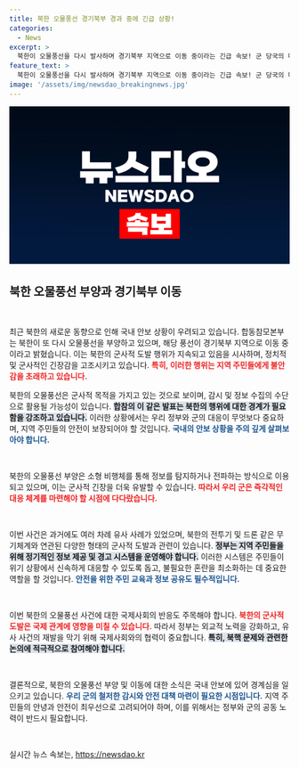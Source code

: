 ```yaml
---
title: 북한 오물풍선 경기북부 경과 중에 긴급 상황!
categories:
  - News
excerpt: >
  북한이 오물풍선을 다시 발사하며 경기북부 지역으로 이동 중이라는 긴급 속보! 군 당국의 대응은? 이 사태의 배경과 향후 전망을 알아봅니다. 클릭해 자세히 확인하세요!
feature_text: >
  북한이 오물풍선을 다시 발사하며 경기북부 지역으로 이동 중이라는 긴급 속보! 군 당국의 대응은? 이 사태의 배경과 향후 전망을 알아봅니다. 클릭해 자세히 확인하세요!
image: '/assets/img/newsdao_breakingnews.jpg'
---
```


<p><img src="/assets/img/newsdao_breakingnews.jpg" alt="firstkoreanews 속보" /></p>

<h2 data-ke-size="size26">북한 오물풍선 부양과 경기북부 이동</h2>

<p data-ke-size="size16">&nbsp;</p>

<p>최근 북한의 새로운 동향으로 인해 국내 안보 상황이 우려되고 있습니다. 합동참모본부는 북한이 또 다시 오물풍선을 부양하고 있으며, 해당 풍선이 경기북부 지역으로 이동 중이라고 밝혔습니다. 이는 북한의 군사적 도발 행위가 지속되고 있음을 시사하며, 정치적 및 군사적인 긴장감을 고조시키고 있습니다. <b><span style="color: #ee2323;">특히, 이러한 행위는 지역 주민들에게 불안감을 초래하고 있습니다.</span></b></p>

<p>북한의 오물풍선은 군사적 목적을 가지고 있는 것으로 보이며, 감시 및 정보 수집의 수단으로 활용될 가능성이 있습니다. <b><span style="background-color: #21538527;">합참의 이 같은 발표는 북한의 행위에 대한 경계가 필요함을 강조하고 있습니다.</span></b> 이러한 상황에서는 우리 정부와 군의 대응이 무엇보다 중요하며, 지역 주민들의 안전이 보장되어야 할 것입니다. <b><span style="color: #1a5490;">국내의 안보 상황을 주의 깊게 살펴보아야 합니다.</span></b></p>

<p data-ke-size="size16">&nbsp;</p>

<p>북한의 오물풍선 부양은 소형 비행체를 통해 정보를 탐지하거나 전파하는 방식으로 이용되고 있으며, 이는 군사적 긴장을 더욱 유발할 수 있습니다. <b><span style="color: #ee2323;">따라서 우리 군은 즉각적인 대응 체계를 마련해야 할 시점에 다다랐습니다.</span></b></p>

<p data-ke-size="size16">&nbsp;</p>

<p>이번 사건은 과거에도 여러 차례 유사 사례가 있었으며, 북한의 전투기 및 드론 같은 무기체계와 연관된 다양한 형태의 군사적 도발과 관련이 있습니다. <b><span style="background-color: #21538527;">정부는 지역 주민들을 위해 정기적인 정보 제공 및 경고 시스템을 운영해야 합니다.</span></b> 이러한 시스템은 주민들이 위기 상황에서 신속하게 대응할 수 있도록 돕고, 불필요한 혼란을 최소화하는 데 중요한 역할을 할 것입니다. <b><span style="color: #1a5490;">안전을 위한 주민 교육과 정보 공유도 필수적입니다.</span></b></p>

<p data-ke-size="size16">&nbsp;</p>

<p>이번 북한의 오물풍선 사건에 대한 국제사회의 반응도 주목해야 합니다. <b><span style="color: #ee2323;">북한의 군사적 도발은 국제 관계에 영향을 미칠 수 있습니다.</span></b> 따라서 정부는 외교적 노력을 강화하고, 유사 사건의 재발을 막기 위해 국제사회와의 협력이 중요합니다. <b><span style="background-color: #21538527;">특히, 북핵 문제와 관련한 논의에 적극적으로 참여해야 합니다.</span></b></p>

<p data-ke-size="size16">&nbsp;</p>

<p>결론적으로, 북한의 오물풍선 부양 및 이동에 대한 소식은 국내 안보에 있어 경계심을 일으키고 있습니다. <b><span style="color: #1a5490;">우리 군의 철저한 감시와 안전 대책 마련이 필요한 시점입니다.</span></b> 지역 주민들의 안녕과 안전이 최우선으로 고려되어야 하며, 이를 위해서는 정부와 군의 공동 노력이 반드시 필요합니다. </p>

<p data-ke-size="size16">&nbsp;</p>
실시간 뉴스 속보는, <a href="https://newsdao.kr" rel="dofollow">https://newsdao.kr</a>


